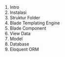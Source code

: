 1. Intro
2. Instalasi 
3. Struktur Folder
4. Blade Templating Engine
5. Blade Component
6. View Data
7. Model
8. Database 
9. Eloquent ORM 
